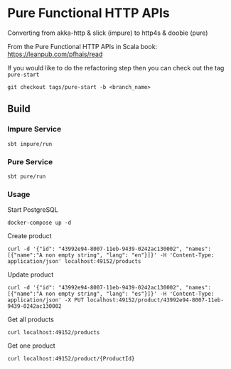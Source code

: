 # Pure Functional HTTP APIs

Converting from akka-http & slick (impure) to http4s & doobie (pure)

From the Pure Functional HTTP APIs in Scala book:
https://leanpub.com/pfhais/read

If you would like to do the refactoring step then you can 
check out the tag `pure-start`

```
git checkout tags/pure-start -b <branch_name>
```

## Build
### Impure Service
```
sbt impure/run
```

### Pure Service
```
sbt pure/run
```

### Usage

Start PostgreSQL
```
docker-compose up -d
```

Create product
```
curl -d '{"id": "43992e94-8007-11eb-9439-0242ac130002", "names": [{"name":"A non empty string", "lang": "en"}]}' -H 'Content-Type: application/json' localhost:49152/products
```

Update product
```
curl -d '{"id": "43992e94-8007-11eb-9439-0242ac130002", "names": [{"name":"A non empty string", "lang": "es"}]}' -H 'Content-Type: application/json' -X PUT localhost:49152/product/43992e94-8007-11eb-9439-0242ac130002
```

Get all products
```
curl localhost:49152/products
```

Get one product
```
curl localhost:49152/product/{ProductId}
```